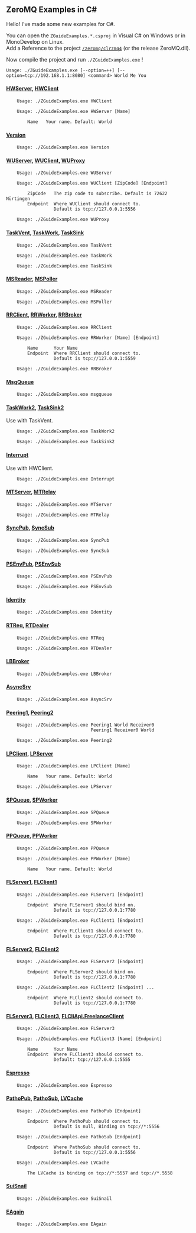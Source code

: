 ZeroMQ Examples in C#
---

Hello! I've made some new examples for C#.

You can open the `ZGuideExamples.*.csproj` in Visual C# on Windows or in MonoDevelop on Linux.  
Add a Reference to the project [`/zeromq/clrzmq4`](http://github.com/zeromq/clrzmq4) (or the release ZeroMQ.dll).

Now compile the project and run `./ZGuideExamples.exe` !

```
Usage: ./ZGuideExamples.exe [--option=++] [--option=tcp://192.168.1.1:8080] <command> World Me You
```

#### [HWServer](https://github.com/metadings/zguide/blob/master/examples/C%23/hwserver.cs), [HWClient](https://github.com/metadings/zguide/blob/master/examples/C%23/hwclient.cs)

```
	Usage: ./ZGuideExamples.exe HWClient

	Usage: ./ZGuideExamples.exe HWServer [Name]

        Name   Your name. Default: World
```

#### [Version](https://github.com/metadings/zguide/blob/master/examples/C%23/version.cs)

```
	Usage: ./ZGuideExamples.exe Version
```

#### [WUServer](https://github.com/metadings/zguide/blob/master/examples/C%23/wuserver.cs), [WUClient](https://github.com/metadings/zguide/blob/master/examples/C%23/wuclient.cs), [WUProxy](https://github.com/metadings/zguide/blob/master/examples/C%23/wuproxy.cs)

```
	Usage: ./ZGuideExamples.exe WUServer

	Usage: ./ZGuideExamples.exe WUClient [ZipCode] [Endpoint]

        ZipCode   The zip code to subscribe. Default is 72622 Nürtingen
	    Endpoint  Where WUClient should connect to.
	              Default is tcp://127.0.0.1:5556

	Usage: ./ZGuideExamples.exe WUProxy
```

#### [TaskVent](https://github.com/metadings/zguide/blob/master/examples/C%23/taskvent.cs), [TaskWork](https://github.com/metadings/zguide/blob/master/examples/C%23/taskwork.cs), [TaskSink](https://github.com/metadings/zguide/blob/master/examples/C%23/tasksink.cs)

```
	Usage: ./ZGuideExamples.exe TaskVent

	Usage: ./ZGuideExamples.exe TaskWork

	Usage: ./ZGuideExamples.exe TaskSink
```

#### [MSReader](https://github.com/metadings/zguide/blob/master/examples/C%23/msreader.cs), [MSPoller](https://github.com/metadings/zguide/blob/master/examples/C%23/mspoller.cs)

```
	Usage: ./ZGuideExamples.exe MSReader

	Usage: ./ZGuideExamples.exe MSPoller
```

#### [RRClient](https://github.com/metadings/zguide/blob/master/examples/C%23/rrclient.cs), [RRWorker](https://github.com/metadings/zguide/blob/master/examples/C%23/rrworker.cs), [RRBroker](https://github.com/metadings/zguide/blob/master/examples/C%23/rrbroker.cs)

```
	Usage: ./ZGuideExamples.exe RRClient

	Usage: ./ZGuideExamples.exe RRWorker [Name] [Endpoint]

        Name      Your Name
	    Endpoint  Where RRClient should connect to.
	              Default is tcp://127.0.0.1:5559

	Usage: ./ZGuideExamples.exe RRBroker
```

#### [MsgQueue](https://github.com/metadings/zguide/blob/master/examples/C%23/msgqueue.cs)

```
	Usage: ./ZGuideExamples.exe msgqueue
```

#### [TaskWork2](https://github.com/metadings/zguide/blob/master/examples/C%23/taskwork2.cs), [TaskSink2](https://github.com/metadings/zguide/blob/master/examples/C%23/tasksink2.cs)

Use with TaskVent.

```
	Usage: ./ZGuideExamples.exe TaskWork2

	Usage: ./ZGuideExamples.exe TaskSink2
```

#### [Interrupt](https://github.com/metadings/zguide/blob/master/examples/C%23/interrupt.cs)

Use with HWClient.

```
	Usage: ./ZGuideExamples.exe Interrupt
```

#### [MTServer](https://github.com/metadings/zguide/blob/master/examples/C%23/mtserver.cs), [MTRelay](https://github.com/metadings/zguide/blob/master/examples/C%23/mtrelay.cs)

```
	Usage: ./ZGuideExamples.exe MTServer

	Usage: ./ZGuideExamples.exe MTRelay
```

#### [SyncPub](https://github.com/metadings/zguide/blob/master/examples/C%23/syncpub.cs), [SyncSub](https://github.com/metadings/zguide/blob/master/examples/C%23/syncsub.cs)

```
	Usage: ./ZGuideExamples.exe SyncPub

	Usage: ./ZGuideExamples.exe SyncSub
```

#### [PSEnvPub](https://github.com/metadings/zguide/blob/master/examples/C%23/psenvpub.cs), [PSEnvSub](https://github.com/metadings/zguide/blob/master/examples/C%23/psenvsub.cs)

```
	Usage: ./ZGuideExamples.exe PSEnvPub

	Usage: ./ZGuideExamples.exe PSEnvSub
```

#### [Identity](https://github.com/metadings/zguide/blob/master/examples/C%23/identity.cs)

```
	Usage: ./ZGuideExamples.exe Identity
```

#### [RTReq](https://github.com/metadings/zguide/blob/master/examples/C%23/rtreq.cs), [RTDealer](https://github.com/metadings/zguide/blob/master/examples/C%23/rtdealer.cs)

```
	Usage: ./ZGuideExamples.exe RTReq

	Usage: ./ZGuideExamples.exe RTDealer
```

#### [LBBroker](https://github.com/metadings/zguide/blob/master/examples/C%23/lbbroker.cs)

```
	Usage: ./ZGuideExamples.exe LBBroker
```

#### [AsyncSrv](https://github.com/metadings/zguide/blob/master/examples/C%23/asyncsrv.cs)

```
	Usage: ./ZGuideExamples.exe AsyncSrv
```

#### [Peering1](https://github.com/metadings/zguide/blob/master/examples/C%23/peering1.cs), [Peering2](https://github.com/metadings/zguide/blob/master/examples/C%23/peering2.cs)

```
	Usage: ./ZGuideExamples.exe Peering1 World Receiver0
				                Peering1 Receiver0 World

	Usage: ./ZGuideExamples.exe Peering2
```

#### [LPClient](https://github.com/metadings/zguide/blob/master/examples/C%23/lpclient.cs), [LPServer](https://github.com/metadings/zguide/blob/master/examples/C%23/lpserver.cs)

```
	Usage: ./ZGuideExamples.exe LPClient [Name]

        Name   Your name. Default: World

	Usage: ./ZGuideExamples.exe LPServer
```

#### [SPQueue](https://github.com/metadings/zguide/blob/master/examples/C%23/spqueue.cs), [SPWorker](https://github.com/metadings/zguide/blob/master/examples/C%23/spworker.cs)

```
	Usage: ./ZGuideExamples.exe SPQueue

	Usage: ./ZGuideExamples.exe SPWorker
```

#### [PPQueue](https://github.com/metadings/zguide/blob/master/examples/C%23/ppqueue.cs), [PPWorker](https://github.com/metadings/zguide/blob/master/examples/C%23/ppworker.cs)

```
	Usage: ./ZGuideExamples.exe PPQueue

	Usage: ./ZGuideExamples.exe PPWorker [Name]

        Name   Your name. Default: World
```

#### [FLServer1](https://github.com/metadings/zguide/blob/master/examples/C%23/flserver1.cs), [FLClient1](https://github.com/metadings/zguide/blob/master/examples/C%23/flclient1.cs)

```
	Usage: ./ZGuideExamples.exe FLServer1 [Endpoint]

	    Endpoint  Where FLServer1 should bind on.
	              Default is tcp://127.0.0.1:7780

	Usage: ./ZGuideExamples.exe FLClient1 [Endpoint]

	    Endpoint  Where FLClient1 should connect to.
	              Default is tcp://127.0.0.1:7780
```

#### [FLServer2](https://github.com/metadings/zguide/blob/master/examples/C%23/flserver2.cs), [FLClient2](https://github.com/metadings/zguide/blob/master/examples/C%23/flclient2.cs)

```
	Usage: ./ZGuideExamples.exe FLServer2 [Endpoint]

	    Endpoint  Where FLServer2 should bind on.
	              Default is tcp://127.0.0.1:7780

	Usage: ./ZGuideExamples.exe FLClient2 [Endpoint] ...

	    Endpoint  Where FLClient2 should connect to.
	              Default is tcp://127.0.0.1:7780
```

#### [FLServer3](https://github.com/metadings/zguide/blob/master/examples/C%23/flserver3.cs), [FLClient3](https://github.com/metadings/zguide/blob/master/examples/C%23/flclient3.cs), [FLCliApi.FreelanceClient](https://github.com/metadings/zguide/blob/master/examples/C%23/flcliapi.cs)

```
	Usage: ./ZGuideExamples.exe FLServer3

	Usage: ./ZGuideExamples.exe FLClient3 [Name] [Endpoint]

	    Name      Your Name
	    Endpoint  Where FLClient3 should connect to.
	              Default: tcp://127.0.0.1:5555
```

#### [Espresso](https://github.com/metadings/zguide/blob/master/examples/C%23/espresso.cs)

```
	Usage: ./ZGuideExamples.exe Espresso
```

#### [PathoPub](https://github.com/metadings/zguide/blob/master/examples/C%23/pathopub.cs), [PathoSub](https://github.com/metadings/zguide/blob/master/examples/C%23/pathosub.cs), [LVCache](https://github.com/metadings/zguide/blob/master/examples/C%23/lvcache.cs)

```
	Usage: ./ZGuideExamples.exe PathoPub [Endpoint]

	    Endpoint  Where PathoPub should connect to.
	              Default is null, Binding on tcp://*:5556

	Usage: ./ZGuideExamples.exe PathoSub [Endpoint]

	    Endpoint  Where PathoSub should connect to.
	              Default is tcp://127.0.0.1:5556

	Usage: ./ZGuideExamples.exe LVCache

        The LVCache is binding on tcp://*:5557 and tcp://*.5558
```

#### [SuiSnail](https://github.com/metadings/zguide/blob/master/examples/C%23/suisnail.cs)

```
	Usage: ./ZGuideExamples.exe SuiSnail
```

#### [EAgain](https://github.com/metadings/zguide/blob/master/examples/C%23/eagain.cs)

```
	Usage: ./ZGuideExamples.exe EAgain
```

